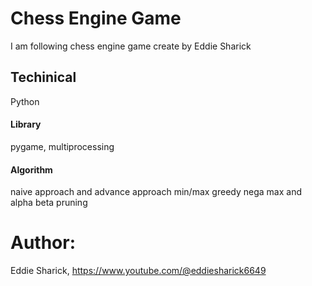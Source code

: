 # Chess Engine Game
I am following chess engine game create by Eddie Sharick

## Techinical
Python
#### Library
  pygame, multiprocessing
#### Algorithm
  naive approach and advance approach
  min/max
  greedy
  nega max and alpha beta pruning

# Author:
Eddie Sharick, 
https://www.youtube.com/@eddiesharick6649
